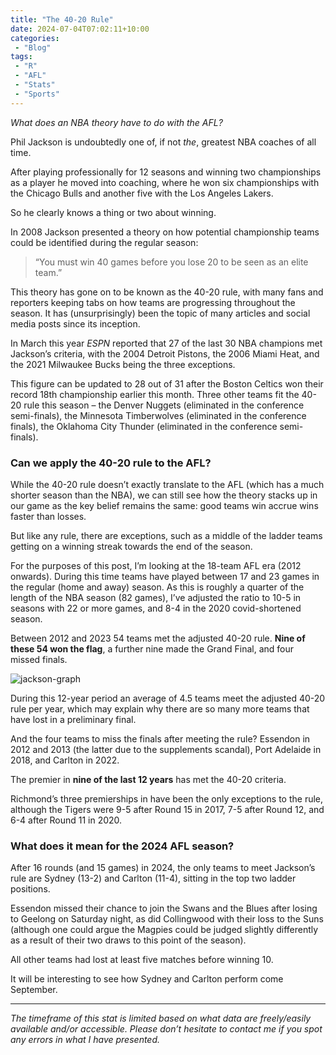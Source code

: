 ```yaml
---
title: "The 40-20 Rule"
date: 2024-07-04T07:02:11+10:00
categories:
 - "Blog"
tags:
 - "R"
 - "AFL" 
 - "Stats"
 - "Sports"
---
```


*What does an NBA theory have to do with the AFL?*

<!--more-->

Phil Jackson is undoubtedly one of, if not *the*, greatest NBA coaches of all time. 

After playing professionally for 12 seasons and winning two championships as a player he moved into coaching, where he won six championships with the Chicago Bulls and another five with the Los Angeles Lakers.

So he clearly knows a thing or two about winning. 

In 2008 Jackson presented a theory on how potential championship teams could be identified during the regular season:

> “You must win 40 games before you lose 20 to be seen as an elite team.”

This theory has gone on to be known as the 40-20 rule, with many fans and reporters keeping tabs on how teams are progressing throughout the season. It has (unsurprisingly) been the topic of many articles and social media posts since its inception.

In March this year *ESPN* reported that 27 of the last 30 NBA champions met Jackson’s criteria, with the 2004 Detroit Pistons, the 2006 Miami Heat, and the 2021 Milwaukee Bucks being the three exceptions. 

This figure can be updated to 28 out of 31 after the Boston Celtics won their record 18th championship earlier this month. Three other teams fit the 40-20 rule this season – the Denver Nuggets (eliminated in the conference semi-finals), the Minnesota Timberwolves (eliminated in the conference finals), the Oklahoma City Thunder (eliminated in the conference semi-finals).

### Can we apply the 40-20 rule to the AFL?

While the 40-20 rule doesn’t exactly translate to the AFL (which has a much shorter season than the NBA), we can still see how the theory stacks up in our game as the key belief remains the same: good teams win accrue wins faster than losses. 

But like any rule, there are exceptions, such as a middle of the ladder teams getting on a winning streak towards the end of the season.

For the purposes of this post, I’m looking at the 18-team AFL era (2012 onwards). During this time teams have played between 17 and 23 games in the regular (home and away) season. As this is roughly a quarter of the length of the NBA season (82 games), I’ve adjusted the ratio to 10-5 in seasons with 22 or more games, and 8-4 in the 2020 covid-shortened season.

Between 2012 and 2023 54 teams met the adjusted 40-20 rule. **Nine of these 54 won the flag**, a further nine made the Grand Final, and four missed finals.

![jackson-graph](/img/content/posts/phil-jackson-afl.png)

During this 12-year period an average of 4.5 teams meet the adjusted 40-20 rule per year, which may explain why there are so many more teams that have lost in a preliminary final.

And the four teams to miss the finals after meeting the rule? Essendon in 2012 and 2013 (the latter due to the supplements scandal), Port Adelaide in 2018, and Carlton in 2022.

The premier in **nine of the last 12 years** has met the 40-20 criteria. 

Richmond’s three premierships in have been the only exceptions to the rule, although the Tigers were 9-5 after Round 15 in 2017, 7-5 after Round 12, and 6-4 after Round 11 in 2020.   

### What does it mean for the 2024 AFL season?

After 16 rounds (and 15 games) in 2024, the only teams to meet Jackson’s rule are Sydney (13-2) and Carlton (11-4), sitting in the top two ladder positions. 

Essendon missed their chance to join the Swans and the Blues after losing to Geelong on Saturday night, as did Collingwood with their loss to the Suns (although one could argue the Magpies could be judged slightly differently as a result of their two draws to this point of the season).

All other teams had lost at least five matches before winning 10.

It will be interesting to see how Sydney and Carlton perform come September.  

--- 

*The timeframe of this stat is limited based on what data are freely/easily available and/or accessible. Please don’t hesitate to contact me if you spot any errors in what I have presented.*
